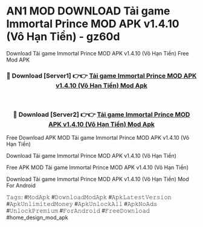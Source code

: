 # AN1 MOD DOWNLOAD Tải game Immortal Prince MOD APK v1.4.10 (Vô Hạn Tiền) - gz60d
Download Tải game Immortal Prince MOD APK v1.4.10 (Vô Hạn Tiền) Free Mod APK

<div align="center">
<h3>🔴 Download [Server1] 👉👉 <a href="https://apk-comot.site?title=Tải_game_Immortal_Prince_MOD_APK_v1.4.10_(Vô_Hạn_Tiền)">Tải game Immortal Prince MOD APK v1.4.10 (Vô Hạn Tiền) Mod Apk</a></h3><br>

<h3>🔴 Download [Server2] 👉👉 <a href="https://apk-comot.site?title=Tải_game_Immortal_Prince_MOD_APK_v1.4.10_(Vô_Hạn_Tiền)">Tải game Immortal Prince MOD APK v1.4.10 (Vô Hạn Tiền) Mod Apk</a></h3>
</div>


Free Download APK MOD Tải game Immortal Prince MOD APK v1.4.10 (Vô Hạn Tiền)

Download Tải game Immortal Prince MOD APK v1.4.10 (Vô Hạn Tiền) 

Free APK MOD Tải game Immortal Prince MOD APK v1.4.10 (Vô Hạn Tiền) 

Download Tải game Immortal Prince MOD APK v1.4.10 (Vô Hạn Tiền) Mod For Android

𝚃𝚊𝚐𝚜: #𝙼𝚘𝚍𝙰𝚙𝚔 #𝙳𝚘𝚠𝚗𝚕𝚘𝚊𝚍𝙼𝚘𝚍𝙰𝚙𝚔 #𝙰𝚙𝚔𝙻𝚊𝚝𝚎𝚜𝚝𝚅𝚎𝚛𝚜𝚒𝚘𝚗 #𝙰𝚙𝚔𝚄𝚗𝚕𝚒𝚖𝚒𝚝𝚎𝚍𝙼𝚘𝚗𝚎𝚢 #𝙰𝚙𝚔𝚄𝚗𝚕𝚘𝚌𝚔𝙰𝚕𝚕 #𝙰𝚙𝚔𝙽𝚘𝙰𝚍𝚜 #𝚄𝚗𝚕𝚘𝚌𝚔𝙿𝚛𝚎𝚖𝚒𝚞𝚖 #𝙵𝚘𝚛𝙰𝚗𝚍𝚛𝚘𝚒𝚍 #𝙵𝚛𝚎𝚎𝙳𝚘𝚠𝚗𝚕𝚘𝚊𝚍 #home_design_mod_apk